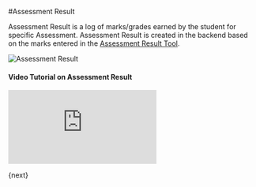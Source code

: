 <!-- add-breadcrumbs -->
#Assessment Result

Assessment Result is a log of marks/grades earned by the student for specific Assessment. Assessment Result is created in the backend based on the marks entered in the [Assessment Result Tool](/docs/user/manual/en/education/assessment_result_tool).

<img class="screenshot" alt="Assessment Result" src="{{docs_base_url}}/assets/img/education/assessment/assessment-result.png">

#### Video Tutorial on Assessment Result 


<div>
    <div class='embed-container'>
        <iframe src='https://www.youtube.com/embed/U8ZRB8CM-UM?end=89' frameborder='0' allowfullscreen>
        </iframe>
    </div>
</div>

{next}
